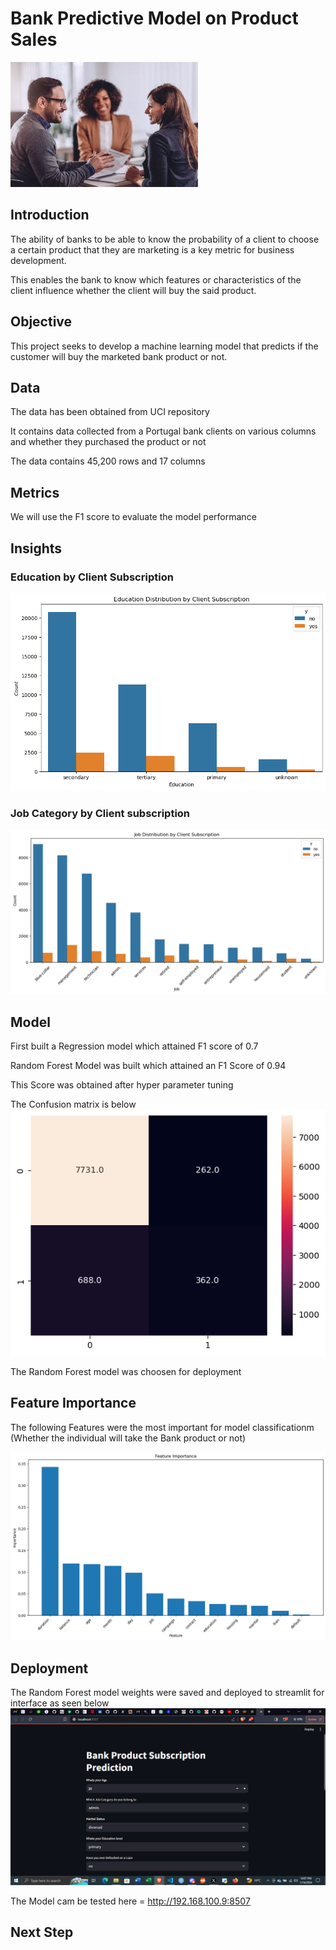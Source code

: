 # Bank Predictive Model on Product Sales
<img src="/Images/Cover Photo.jpg"/>

## Introduction
The ability of banks to be able to know the probability of a client to choose a certain product that they are marketing is a key metric for business development.

This enables the bank to know which features or characteristics of the client influence whether the client will buy the said product.

## Objective
This project seeks to develop a machine learning model that predicts if the customer will buy the marketed bank product or not. 

## Data
The data has been obtained from UCI repository

It contains data collected from a Portugal bank clients on various columns and whether they purchased the product or not

The data contains 45,200 rows and 17 columns

## Metrics
We will use the F1 score to evaluate the model performance

## Insights

### Education by Client Subscription
<img src="/Images/education distribution.png"/>


### Job Category by Client subscription
<img src="/Images/Job distribution.png"/>

## Model 
First built a Regression model which attained F1 score of 0.7

Random Forest Model was built which attained an F1 Score of 0.94

This Score was obtained after hyper parameter tuning

The Confusion matrix is below
<img src="/Images/confusion matrix.png"/>

The Random Forest model was choosen for deployment

## Feature Importance

The following Features were the most important for model classificationm (Whether the individual will take the Bank product or not)

<img src="/Images/Feature Importance.png"/>

## Deployment
The Random Forest model weights were saved and deployed to streamlit for interface as seen below
<img src="/Images/Screenshot (12).png"/>

The Model cam be tested here = http://192.168.100.9:8507

## Next Step
